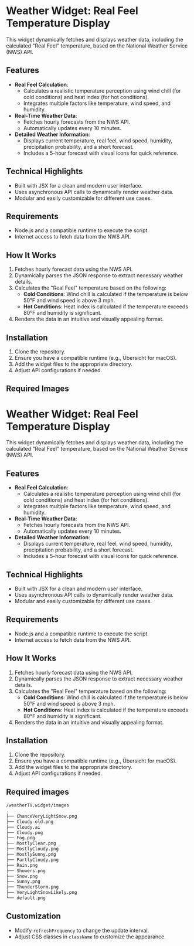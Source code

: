 
# Weather Widget: Real Feel Temperature Display

This widget dynamically fetches and displays weather data, including the calculated "Real Feel" temperature, based on the National Weather Service (NWS) API.

## Features
- **Real Feel Calculation**:
  - Calculates a realistic temperature perception using wind chill (for cold conditions) and heat index (for hot conditions).
  - Integrates multiple factors like temperature, wind speed, and humidity.
- **Real-Time Weather Data**:
  - Fetches hourly forecasts from the NWS API.
  - Automatically updates every 10 minutes.
- **Detailed Weather Information**:
  - Displays current temperature, real feel, wind speed, humidity, precipitation probability, and a short forecast.
  - Includes a 5-hour forecast with visual icons for quick reference.

## Technical Highlights
- Built with JSX for a clean and modern user interface.
- Uses asynchronous API calls to dynamically render weather data.
- Modular and easily customizable for different use cases.

## Requirements
- Node.js and a compatible runtime to execute the script.
- Internet access to fetch data from the NWS API.

## How It Works
1. Fetches hourly forecast data using the NWS API.
2. Dynamically parses the JSON response to extract necessary weather details.
3. Calculates the "Real Feel" temperature based on the following:
   - **Cold Conditions**: Wind chill is calculated if the temperature is below 50°F and wind speed is above 3 mph.
   - **Hot Conditions**: Heat index is calculated if the temperature exceeds 80°F and humidity is significant.
4. Renders the data in an intuitive and visually appealing format.

## Installation
1. Clone the repository.
2. Ensure you have a compatible runtime (e.g., Übersicht for macOS).
3. Add the widget files to the appropriate directory.
4. Adjust API configurations if needed.

## Required Images


# Weather Widget: Real Feel Temperature Display

This widget dynamically fetches and displays weather data, including the calculated "Real Feel" temperature, based on the National Weather Service (NWS) API.

## Features
- **Real Feel Calculation**:
  - Calculates a realistic temperature perception using wind chill (for cold conditions) and heat index (for hot conditions).
  - Integrates multiple factors like temperature, wind speed, and humidity.
- **Real-Time Weather Data**:
  - Fetches hourly forecasts from the NWS API.
  - Automatically updates every 10 minutes.
- **Detailed Weather Information**:
  - Displays current temperature, real feel, wind speed, humidity, precipitation probability, and a short forecast.
  - Includes a 5-hour forecast with visual icons for quick reference.

## Technical Highlights
- Built with JSX for a clean and modern user interface.
- Uses asynchronous API calls to dynamically render weather data.
- Modular and easily customizable for different use cases.

## Requirements
- Node.js and a compatible runtime to execute the script.
- Internet access to fetch data from the NWS API.

## How It Works
1. Fetches hourly forecast data using the NWS API.
2. Dynamically parses the JSON response to extract necessary weather details.
3. Calculates the "Real Feel" temperature based on the following:
   - **Cold Conditions**: Wind chill is calculated if the temperature is below 50°F and wind speed is above 3 mph.
   - **Hot Conditions**: Heat index is calculated if the temperature exceeds 80°F and humidity is significant.
4. Renders the data in an intuitive and visually appealing format.

## Installation
1. Clone the repository.
2. Ensure you have a compatible runtime (e.g., Übersicht for macOS).
3. Add the widget files to the appropriate directory.
4. Adjust API configurations if needed.

## Required images
``` sh
/weatherTV.widget/images
.
├── ChanceVeryLightSnow.png
├── Cloudy-old.png
├── Cloudy.ai
├── Cloudy.png
├── Fog.png
├── MostlyClear.png
├── MostlyCloudy.png
├── MostlySunny.png
├── PartlyCloudy.png
├── Rain.png
├── Showers.png
├── Snow.png
├── Sunny.png
├── ThunderStorm.png
├── VeryLightSnowLikely.png
└── default.png
```
## Customization
- Modify `refreshFrequency` to change the update interval.
- Adjust CSS classes in `className` to customize the appearance.
